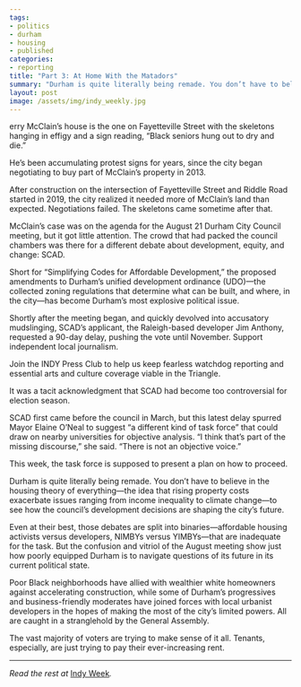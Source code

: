 ```yaml
---
tags:
- politics
- durham
- housing
- published
categories:
- reporting
title: "Part 3: At Home With the Matadors"
summary: "Durham is quite literally being remade. You don’t have to believe in the housing theory of everything to see how the council’s development decisions are shaping the city’s future."
layout: post
image: /assets/img/indy_weekly.jpg
---
```

erry McClain’s house is the one on Fayetteville Street with the skeletons hanging in effigy and a sign reading, “Black seniors hung out to dry and die.”

He’s been accumulating protest signs for years, since the city began negotiating to buy part of McClain’s property in 2013.

After construction on the intersection of Fayetteville  Street and Riddle Road started in 2019, the city realized it needed more of McClain’s land than expected. Negotiations failed. The skeletons came sometime after that. 

McClain’s case was on the agenda for the August 21 Durham City Council meeting, but it got little attention. The crowd that had packed the council chambers was there for a different debate about development, equity, and change: SCAD. 

Short for “Simplifying Codes for Affordable Development,” the proposed amendments to Durham’s unified development ordinance (UDO)—the collected zoning regulations that determine what can be built, and where, in the city—has become Durham’s most explosive political issue.

Shortly after the meeting began, and quickly devolved into accusatory mudslinging, SCAD’s applicant, the Raleigh-based developer Jim Anthony, requested a 90-day delay, pushing the vote until November. 
Support independent local journalism. 

Join the INDY Press Club to help us keep fearless watchdog reporting and essential arts and culture coverage viable in the Triangle.

It was a tacit acknowledgment that SCAD had become too controversial for election season. 

SCAD first came before the council in March, but this latest delay spurred Mayor Elaine O’Neal to suggest “a different kind of task force” that could draw on nearby universities for objective analysis. “I think that’s part of the missing discourse,” she said. “There is not an objective voice.”

This week, the task force is supposed to present a plan on how to proceed.

Durham is quite literally being remade. You don’t have to believe in the housing theory of everything—the idea that rising property costs exacerbate issues ranging from income inequality to climate change—to see how the council’s development decisions are shaping the city’s future.

Even at their best, those debates are split into binaries—affordable housing activists versus developers, NIMBYs versus YIMBYs—that are inadequate for the task. But the confusion and vitriol of the August meeting show just how poorly equipped Durham is to navigate questions of its future in its current political state. 

Poor Black neighborhoods have allied with wealthier white homeowners against accelerating construction, while some of Durham’s progressives and business-friendly moderates have joined forces with local urbanist developers in the hopes of making the most of the city’s limited powers. All are caught in a stranglehold by the General Assembly.

The vast majority of voters are trying to make sense of it all. Tenants, especially, are just trying to pay their ever-increasing rent. 

---
_Read the rest at_ [Indy Week](https://indyweek.com/news/durham/at-home-with-the-matadors-durhams-housing-crisis-scad-and-their-impacts-on-the-upcoming-election/)_._
